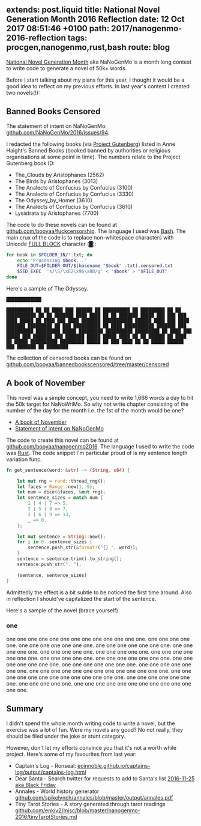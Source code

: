extends: post.liquid
title: National Novel Generation Month 2016 Reflection
date: 12 Oct 2017 08:51:46 +0100
path: 2017/nanogenmo-2016-reflection
tags: procgen,nanogenmo,rust,bash
route: blog
---

[National Novel Generation Month](https://nanogenmo.github.io/) aka NaNoGenMo is a month long contest to write code to generate a novel of 50k+ words.

Before I start talking about my plans for this year, I thought it would be a good idea to reflect on my previous efforts. In last year's contest I created two novels(!):

## Banned Books Censored

The statement of intent on NaNoGenMo: [github.com/NaNoGenMo/2016/issues/94](https://github.com/NaNoGenMo/2016/issues/94).

I redacted the following books (via [Project Gutenberg](http://www.gutenberg.org/)) listed in Anne Haight's Banned Books (booked banned by authorities or religious organisations at some point in time). The numbers relate to the Project Gutenberg book ID:

- The_Clouds by Aristophanes (2562)
- The Birds by Aristophanes (3013)
- The Analects of Confucius by Confucius (3100)
- The Analects of Confucius by Confucius (3330)
- The Odyssey_by_Homer (3610)
- The Analects of Confucius by Confucius (3610)
- Lysistrata by Aristophanes (7700)

The code to do these novels can be found at [github.com/booyaa/fuckcensorship](https://github.com/booyaa/fuckcensorship). The language I used was [Bash](https://en.wikipedia.org/wiki/Bash_(Unix_shell)). The main crux of the code is to replace non-whitespace characters with Unicode [FULL BLOCK](http://www.fileformat.info/info/unicode/char/2588/index.htm) character (&#9608;):

```bash
for book in $FOLDER_IN/*.txt; do
    echo "Processing $book..."
    FILE_OUT=$FOLDER_OUT/$(basename "$book" .txt).censored.txt
    $SED_EXEC  's/\S/\xE2\x96\x88/g' < "$book" > "$FILE_OUT"
done
```

Here's a sample of The Odyssey.

```
█████████████

██████████ ██ ██ ████ ███ ██████ ██ ██████████ ██ █████████ ██ ██
███████████ ██ ██ ███████ ████ ████ ██ ██ ███████ █████ ███ ███ ███
████ █████ ██ ████ ███ ████ ███████ ███████████ ██████ ████ ███ ████
███████ █████████ ██ ███ ██████████ ██ ████ ███████████ ███████ ███
██████████ █████████ █████ █████████ ██████████ █████████ ██ ████ ███
█████ ███ ███████ ███ ███████ █████ █████ ████ ██ ██ ██████ ██ ████
██ █████ ██████████ █████████ █████ ██ ███ ████ ██ ██ █████ ██████
███ ███████ ██ ████████
```

The collection of censored books can be found on [github.com/booyaa/bannedbookscensored/tree/master/censored](https://github.com/booyaa/bannedbookscensored/tree/master/censored)


## A book of November

This novel was a simple concept, you need to write 1,666 words a day to hit the 50k target for NaNoWriMo. So why not write chapter consisting of the number of the day for the month i.e. the 1st of the month would be one?

- [A book of November](https://github.com/booyaa/nanogenmo2016/blob/master/novel.md)
- [Statement of intent on NaNoGenMo](https://github.com/NaNoGenMo/2016/issues/60)

The code to create this novel can be found at [github.com/booyaa/nanogenmo2016](https://github.com/booyaa/nanogenmo2016). The language I used to write the code was [Rust](http://rust-lang.org/). The code snippet I'm particular proud of is my sentence length variation func. 

```rust
fn get_sentence(word: &str) -> (String, u64) {

    let mut rng = rand::thread_rng();
    let faces = Range::new(1, 9);
    let num = dice(&faces, &mut rng);
    let sentence_sizes = match num {
        1 | 4 | 7 => 5,
        2 | 5 | 8 => 7,
        3 | 6 | 9 => 13,
        _ => 0,
    };

    let mut sentence = String::new();
    for i in 0..sentence_sizes {
        sentence.push_str(&format!("{} ", word));
    }
    sentence = sentence.trim().to_string();
    sentence.push_str(". ");

    (sentence, sentence_sizes)
}
```

Admittedly the effect is a bit subtle to be noticed the first time around. Also in reflection I should've capitalized the start of the sentence.

Here's a sample of the novel (brace yourself)

### one

one one one one one one one one one one one one one. one one one one one. one one one one one one one. one one one one one one one. one one one one one. one one one one one. one one one one one. one one one one one one one. one one one one one. one one one one one one one. one one one one one one one. one one one one one one one. one one one one one one one. one one one one one one one one one one one one one. one one one one one one one one one one one one one. one one one one one one one. one one one one one. one one one one one one one one one one one one one.

## Summary

I didn't spend the whole month writing code to write a novel, but the exercise was a lot of fun. Were my novels any good? No not really, they should be filed under the joke or stunt category. 

However, don't let my efforts convince you that it's not a worth while project. Here's some of my favourites from last year:

- Captain's Log - Ronseal: [eoinnoble.github.io/captains-log/output/captains-log.html](https://eoinnoble.github.io/captains-log/output/captains-log.html)
- Dear Santa - Search twitter for requests to add to Santa's list [2016-11-25 aka Black Friday](https://raw.githubusercontent.com/hugovk/NaNoGenMo-2016/master/03-dearsanta/2016-11-25-blackfriday.txt)
- Annales - World history generator [github.com/spikelynch/annales/blob/master/output/annales.pdf](https://github.com/spikelynch/annales/blob/master/output/annales.pdf)
- Tiny Tarot Stories - A story generated through tarot readings [github.com/enkiv2/misc/blob/master/nanogenmo-2016/tinyTarotStories.md](https://github.com/enkiv2/misc/blob/master/nanogenmo-2016/tinyTarotStories.md)
